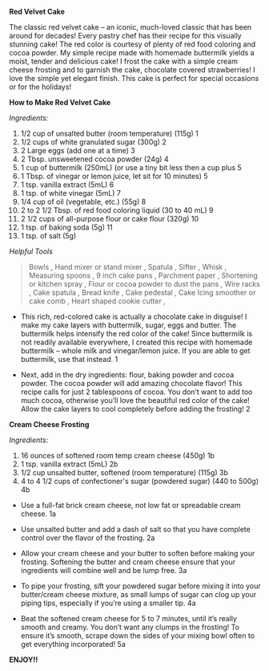  **Red Velvet Cake**

The classic red velvet cake – an iconic, much-loved classic that has been around for decades! Every pastry chef has their recipe for this visually stunning cake! The red color is courtesy of plenty of red food coloring and cocoa powder. My simple recipe made with homemade buttermilk yields a moist, tender and delicious cake! I frost the cake with a simple cream cheese frosting and to garnish the cake, chocolate covered strawberries! I love the simple yet elegant finish. This cake is perfect for special occasions or for the holidays!

**How to Make Red Velvet Cake**

_Ingredients:_

1. 1/2 cup of unsalted butter (room temperature) (115g) 1
1. 1/2 cups of white granulated sugar (300g) 2
1. 2 Large eggs (add one at a time) 3
1. 2 Tbsp. unsweetened cocoa powder (24g) 4
1. 1 cup of buttermilk (250mL) (or use a tiny bit less then a cup plus 5
1. 1 Tbsp. of vinegar or lemon juice, let sit for 10 minutes) 5
1. 1 tsp. vanilla extract (5mL) 6
1. 1 tsp. of white vinegar (5mL) 7
1. 1/4 cup of oil (vegetable, etc.) (55g) 8
1. 2 to 2 1/2 Tbsp. of red food coloring liquid (30 to 40 mL) 9
1. 2 1/2 cups of all-purpose flour or cake flour (320g) 10
1. 1 tsp. of baking soda (5g) 11
1. 1 tsp. of salt (5g) 


_Helpful Tools_

> Bowls ,
> Hand mixer or stand mixer ,
> Spatula ,
> Sifter ,
> Whisk ,
> Measuring spoons ,
> 9 inch cake pans ,
> Parchment paper , 
> Shortening or kitchen spray ,
> Flour or cocoa powder to dust the pans ,
> Wire racks ,
> Cake spatula ,
> Bread knife ,
> Cake pedestal ,
> Cake Icing smoother or cake comb ,
> Heart shaped cookie cutter ,

* This rich, red-colored cake is actually a chocolate cake in disguise! I make my cake layers with buttermilk, sugar, eggs and butter. The buttermilk helps intensify the red color of the cake! Since buttermilk is not readily available everywhere, I created this recipe with homemade buttermilk – whole milk and vinegar/lemon juice. If you are able to get buttermilk, use that instead. 1

* Next, add in the dry ingredients: flour, baking powder and cocoa powder. The cocoa powder will add amazing chocolate flavor! This recipe calls for just 2 tablespoons of cocoa. You don’t want to add too much cocoa, otherwise you’ll love the beautiful red color of the cake! Allow the cake layers to cool completely before adding the frosting! 2


**Cream Cheese Frosting**


_Ingredients:_

1. 16 ounces of softened room temp cream cheese (450g) 1b
1. 1 tsp. vanilla extract (5mL) 2b
1. 1/2 cup unsalted butter, softened (room temperature) (115g) 3b
1. 4 to 4 1/2 cups of confectioner's sugar (powdered sugar) (440 to 500g) 4b


* Use a full-fat brick cream cheese, not low fat or spreadable cream cheese. 1a

* Use unsalted butter and add a dash of salt so that you have complete control over the flavor of the frosting. 2a

* Allow your cream cheese and your butter to soften before making your frosting. Softening the butter and cream cheese ensure that your ingredients will combine well and be lump free. 3a

* To pipe your frosting, sift your powdered sugar before mixing it into your butter/cream cheese mixture, as small lumps of sugar can clog up your piping tips, especially if you’re using a smaller tip. 4a


* Beat the softened cream cheese for 5 to 7 minutes, until it’s really smooth and creamy. You don’t want any clumps in the frosting! To ensure it’s smooth, scrape down the sides of your mixing bowl often to get everything incorporated! 5a

**ENJOY!!**


